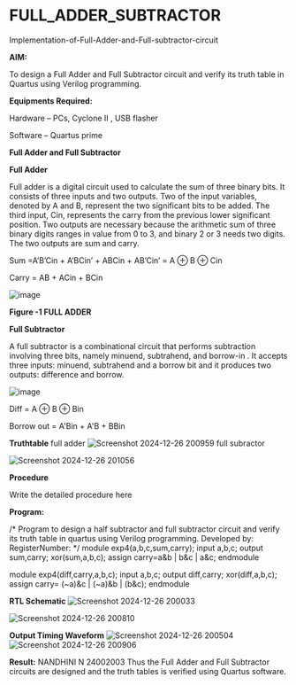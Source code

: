 # FULL_ADDER_SUBTRACTOR

Implementation-of-Full-Adder-and-Full-subtractor-circuit

**AIM:**

To design a Full Adder and Full Subtractor circuit and verify its truth table in Quartus using Verilog programming.

**Equipments Required:**

Hardware – PCs, Cyclone II , USB flasher

Software – Quartus prime

**Full Adder and Full Subtractor**

**Full Adder**

Full adder is a digital circuit used to calculate the sum of three binary bits. It consists of three inputs and two outputs. Two of the input variables, denoted by A and B, represent the two significant bits to be added. The third input, Cin, represents the carry from the previous lower significant position. Two outputs are necessary because the arithmetic sum of three binary digits ranges in value from 0 to 3, and binary 2 or 3 needs two digits. The two outputs are sum and carry.

Sum =A’B’Cin + A’BCin’ + ABCin + AB’Cin’ = A ⊕ B ⊕ Cin 

Carry = AB + ACin + BCin

![image](https://github.com/naavaneetha/FULL_ADDER_SUBTRACTOR/assets/154305477/0f30ba51-5ffb-4198-845f-18e054f675e7)

**Figure -1 FULL ADDER**

**Full Subtractor**

A full subtractor is a combinational circuit that performs subtraction involving three bits, namely minuend, subtrahend, and borrow-in . It accepts three inputs: minuend, subtrahend and a borrow bit and it produces two outputs: difference and borrow.

![image](https://github.com/naavaneetha/FULL_ADDER_SUBTRACTOR/assets/154305477/02b24f51-ab51-4304-9ad6-7b81ffc1ead5)

Diff = A ⊕ B ⊕ Bin 

Borrow out = A'Bin + A'B + BBin

**Truthtable**
full adder
![Screenshot 2024-12-26 200959](https://github.com/user-attachments/assets/d26344ea-1d0c-4ffd-a9b0-067c2a04b43a)
full subractor

![Screenshot 2024-12-26 201056](https://github.com/user-attachments/assets/8faa7ef1-7a48-4331-87d5-60e9637119f7)

**Procedure**

Write the detailed procedure here

**Program:**

/* Program to design a half subtractor and full subtractor circuit and verify its truth table in quartus using Verilog programming. Developed by: RegisterNumber:
*/
 module exp4(a,b,c,sum,carry);
 input a,b,c;
 output sum,carry;
 xor(sum,a,b,c);
 assign carry=a&b | b&c | a&c;
 endmodule

module exp4(diff,carry,a,b,c);
input a,b,c;
output diff,carry;
xor(diff,a,b,c);
assign carry= (~a)&c | (~a)&b | (b&c);
endmodule

**RTL Schematic**
![Screenshot 2024-12-26 200033](https://github.com/user-attachments/assets/bb3623fd-aaad-431e-a51d-c62bf80f05a7)

![Screenshot 2024-12-26 200810](https://github.com/user-attachments/assets/302e6d10-9ae3-4ec5-a91c-da8c6482a929)

**Output Timing Waveform**
![Screenshot 2024-12-26 200504](https://github.com/user-attachments/assets/a4f8494c-3a7c-476a-b0db-be07d78be63d)
![Screenshot 2024-12-26 200906](https://github.com/user-attachments/assets/e0754809-88ed-49c4-afe6-ef4030e105cb)

**Result:**
NANDHINI N 24002003
Thus the Full Adder and Full Subtractor circuits are designed and the truth tables is verified using Quartus software.



